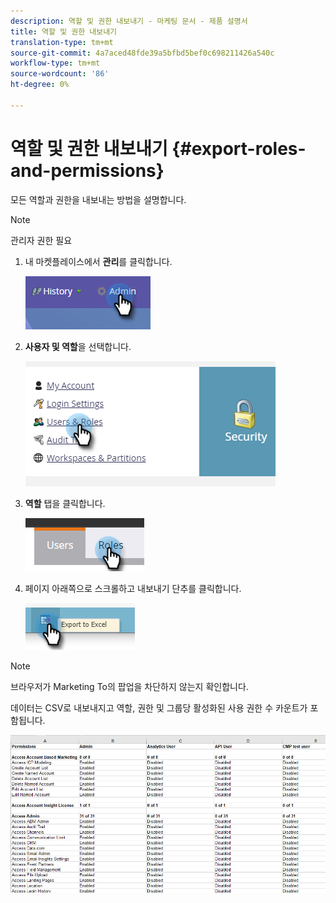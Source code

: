 ```yaml
---
description: 역할 및 권한 내보내기 - 마케팅 문서 - 제품 설명서
title: 역할 및 권한 내보내기
translation-type: tm+mt
source-git-commit: 4a7aced48fde39a5bfbd5bef0c698211426a540c
workflow-type: tm+mt
source-wordcount: '86'
ht-degree: 0%

---
```



# 역할 및 권한 내보내기 {#export-roles-and-permissions}

모든 역할과 권한을 내보내는 방법을 설명합니다.

>[!NOTE]
>
>관리자 권한 필요

1. 내 마켓플레이스에서 **관리**&#x200B;를 클릭합니다.

   ![](assets/export-roles-and-permissions-1.png)

1. **사용자 및 역할**&#x200B;을 선택합니다.

   ![](assets/export-roles-and-permissions-2.png)

1. **역할** 탭을 클릭합니다.

   ![](assets/export-roles-and-permissions-3.png)

1. 페이지 아래쪽으로 스크롤하고 내보내기 단추를 클릭합니다.

   ![](assets/export-roles-and-permissions-4.png)

>[!NOTE]
>
>브라우저가 Marketing To의 팝업을 차단하지 않는지 확인합니다.

데이터는 CSV로 내보내지고 역할, 권한 및 그룹당 활성화된 사용 권한 수 카운트가 포함됩니다.

![](assets/export-roles-and-permissions-5.png)
